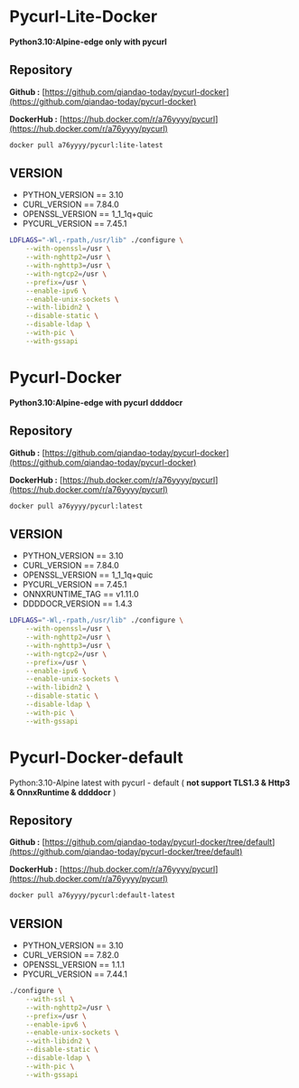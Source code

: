 # **Pycurl-Lite-Docker**

**Python3.10:Alpine-edge only with pycurl**

## **Repository**

**Github :** [https://github.com/qiandao-today/pycurl-docker](https://github.com/qiandao-today/pycurl-docker)

**DockerHub :** [https://hub.docker.com/r/a76yyyy/pycurl](https://hub.docker.com/r/a76yyyy/pycurl)

```bash
docker pull a76yyyy/pycurl:lite-latest
```

## **VERSION**

- PYTHON_VERSION == 3.10
- CURL_VERSION == 7.84.0
- OPENSSL_VERSION == 1_1_1q+quic
- PYCURL_VERSION == 7.45.1

```bash
LDFLAGS="-Wl,-rpath,/usr/lib" ./configure \
    --with-openssl=/usr \
    --with-nghttp2=/usr \
    --with-nghttp3=/usr \
    --with-ngtcp2=/usr \
    --prefix=/usr \
    --enable-ipv6 \
    --enable-unix-sockets \
    --with-libidn2 \
    --disable-static \
    --disable-ldap \
    --with-pic \
    --with-gssapi
```

# **Pycurl-Docker**

**Python3.10:Alpine-edge with pycurl ddddocr**

## **Repository**

**Github :** [https://github.com/qiandao-today/pycurl-docker](https://github.com/qiandao-today/pycurl-docker)

**DockerHub :** [https://hub.docker.com/r/a76yyyy/pycurl](https://hub.docker.com/r/a76yyyy/pycurl)

```bash
docker pull a76yyyy/pycurl:latest
```

## **VERSION**

- PYTHON_VERSION == 3.10
- CURL_VERSION == 7.84.0
- OPENSSL_VERSION == 1_1_1q+quic
- PYCURL_VERSION == 7.45.1
- ONNXRUNTIME_TAG == v1.11.0
- DDDDOCR_VERSION == 1.4.3

```bash
LDFLAGS="-Wl,-rpath,/usr/lib" ./configure \
    --with-openssl=/usr \
    --with-nghttp2=/usr \
    --with-nghttp3=/usr \
    --with-ngtcp2=/usr \
    --prefix=/usr \
    --enable-ipv6 \
    --enable-unix-sockets \
    --with-libidn2 \
    --disable-static \
    --disable-ldap \
    --with-pic \
    --with-gssapi
```

# **Pycurl-Docker-default**

Python:3.10-Alpine latest with pycurl - default ( **not support TLS1.3 & Http3 & OnnxRuntime & ddddocr** )

## **Repository**

**Github :** [https://github.com/qiandao-today/pycurl-docker/tree/default](https://github.com/qiandao-today/pycurl-docker/tree/default)

**DockerHub :** [https://hub.docker.com/r/a76yyyy/pycurl](https://hub.docker.com/r/a76yyyy/pycurl)

```bash
docker pull a76yyyy/pycurl:default-latest
```

## **VERSION**

- PYTHON_VERSION == 3.10
- CURL_VERSION == 7.82.0
- OPENSSL_VERSION == 1.1.1
- PYCURL_VERSION == 7.44.1

```bash
./configure \
    --with-ssl \
    --with-nghttp2=/usr \
    --prefix=/usr \
    --enable-ipv6 \
    --enable-unix-sockets \
    --with-libidn2 \
    --disable-static \
    --disable-ldap \
    --with-pic \
    --with-gssapi
```
